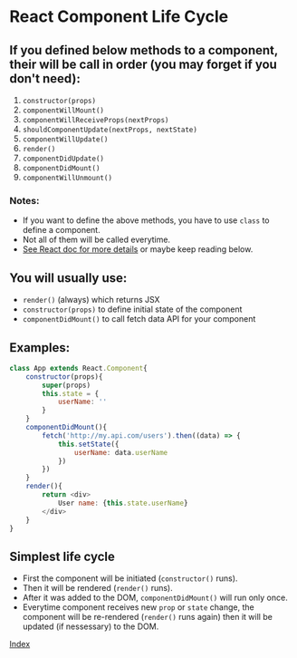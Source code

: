 # React Component Life Cycle

## If you defined below methods to a component, their will be call in order (you may forget if you don't need):

1. `constructor(props)`
2. `componentWillMount()`
3. `componentWillReceiveProps(nextProps)`
4. `shouldComponentUpdate(nextProps, nextState)`
5. `componentWillUpdate()`
6. `render()`
7. `componentDidUpdate()`
8. `componentDidMount()`
9. `componentWillUnmount()`

### Notes:
* If you want to define the above methods, you have to use `class` to define a component.
* Not all of them will be called everytime.
* [See React doc for more details](https://facebook.github.io/react/docs/react-component.html) or maybe keep reading below.

## You will usually use:
* `render()` (always) which returns JSX
* `constructor(props)` to define initial state of the component
* `componentDidMount()` to call fetch data API for your component

## Examples:
````javascript
class App extends React.Component{
    constructor(props){
        super(props)
        this.state = {
            userName: ''
        }
    }
    componentDidMount(){
		fetch('http://my.api.com/users').then((data) => {
			this.setState({
				userName: data.userName
			})
		})
	}
    render(){
        return <div>
            User name: {this.state.userName}
        </div>
    }
}
````

## Simplest life cycle
* First the component will be initiated (`constructor()` runs).
* Then it will be rendered (`render()` runs).
* After it was added to the DOM, `componentDidMount()` will run only once.
* Everytime component receives new `prop` or `state` change, the component will be re-rendered (`render()` runs again) then it will be updated (if nessessary) to the DOM.

[Index](README.md)